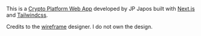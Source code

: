 This is a [Crypto Platform Web App](https://crypto-platform-alpha.vercel.app/) developed by JP Japos built with [Next.js](https://nextjs.org/) and [Tailwindcss](https://tailwindcss.com/).

Credits to the [wireframe](https://www.figma.com/community/file/1259776540007423754/Crypto-Trading-Platform---Web3) designer. I do not own the design.
